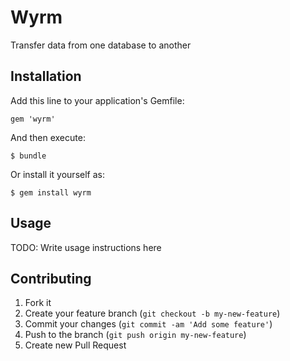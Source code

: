 # Wyrm

Transfer data from one database to another

## Installation

Add this line to your application's Gemfile:

    gem 'wyrm'

And then execute:

    $ bundle

Or install it yourself as:

    $ gem install wyrm

## Usage

TODO: Write usage instructions here

## Contributing

1. Fork it
2. Create your feature branch (`git checkout -b my-new-feature`)
3. Commit your changes (`git commit -am 'Add some feature'`)
4. Push to the branch (`git push origin my-new-feature`)
5. Create new Pull Request
